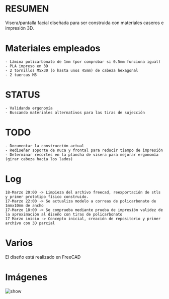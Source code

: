 # RESUMEN
Visera/pantalla facial diseñada para ser construida con materiales caseros e impresión 3D.

# Materiales empleados
    - Lámina policarbonato de 1mm (por comprobar si 0.5mm funciona igual)
    - PLA impreso en 3D
    - 2 tornillos M5x30 (o hasta unos 45mm) de cabeza hexagonal
    - 2 tuercas M5
 
# STATUS
    - Validando ergonomía
    - Buscando materiales alternativos para las tiras de sujección
    
# TODO
    - Documentar la construcción actual
    - Rediseñar soporte de nuca y frontal para reducir tiempo de impresión
    - Determinar recortes en la plancha de visera para mejorar ergonomía (girar cabeza hacia los lados)

    
# Log
    18-Marzo 20:00 -> Limpieza del archivo freecad, reexportación de stls y primer prototipo físico construido.
    17-Marzo 22:00 -> Se actualiza modelo a correas de policarbonato de 1mmx10mm de ancho
    17-Marzo 18:00 -> Se comprueba mediante prueba de impresión validez de la aproximación al diseño con tiras de policarbonato
    17 Marzo inicio -> Concepto inicial, creación de repositorio y primer archivo con 3D parcial
    

# Varios
El diseño está realizado en FreeCAD

# Imágenes
![show](https://1.bp.blogspot.com/-KHbE9EkTGlU/XnDR_iX0XYI/AAAAAAAAD1w/tLlWU66IeSM-9P5lm9MaA3_gy4TnAVJLACLcBGAsYHQ/s1600/imagen_visera.png)



